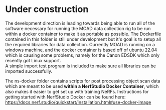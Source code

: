 # Under construction  
The development direction is leading towards being able to run all of the software necessary for running the MOAD data collection rig to be run within a docker container to make it as portable as possible. The Dockerfile contained in this folder is still under development but it's goal is to setup all the required libraries for data collection.
Currently MOAD is running on a windows machine, and the docker container is based off of ubuntu 22.04 which is causing some problems, namely for the Canon EDSDK which only recently got Linux support.  
A simple import test program is included to make sure all libraries can be imported successfully.  
  
The ns-docker folder contains scripts for post processing object scan data which are meant to be used **within a NerfStudio Docker Container**, which also makes it easier to get set up with training NeRFs. Instructions for getting started with NerfStudio Docker can be found here:     
<https://docs.nerf.studio/quickstart/installation.html#use-docker-image>  